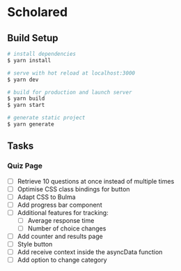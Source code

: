 # Scholared

## Build Setup

```bash
# install dependencies
$ yarn install

# serve with hot reload at localhost:3000
$ yarn dev

# build for production and launch server
$ yarn build
$ yarn start

# generate static project
$ yarn generate
```

## Tasks

### Quiz Page

- [ ] Retrieve 10 questions at once instead of multiple times
- [ ] Optimise CSS class bindings for button
- [ ] Adapt CSS to Bulma
- [ ] Add progress bar component
- [ ] Additional features for tracking:
  - [ ] Average response time
  - [ ] Number of choice changes
- [ ] Add counter and results page
- [ ] Style button
- [ ] Add receive context inside the asyncData function
- [ ] Add option to change category
